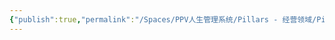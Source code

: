 ```yaml
---
{"publish":true,"permalink":"/Spaces/PPV人生管理系统/Pillars - 经营领域/Pillars - 人生经营领域/运动/增肌减脂计划/肌肉部位库/肌肉库/臀小肌.md","created":"2025-07-07T18:08:48.446+08:00","modified":"2025-07-09T00:23:33.057+08:00","published":"2025-07-09T00:23:33.057+08:00","cssclasses":""}
---
```


